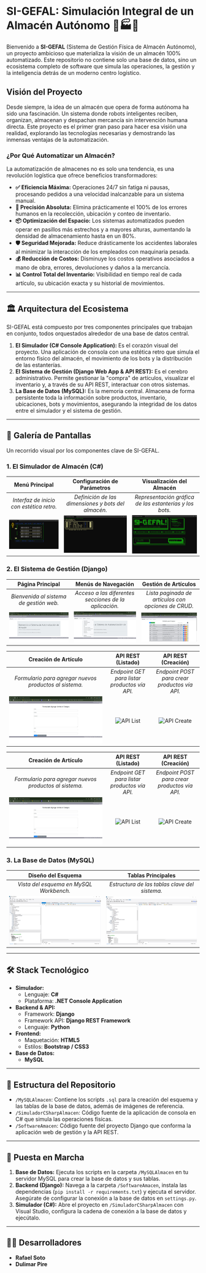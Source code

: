 # SI-GEFAL: Simulación Integral de un Almacén Autónomo 🤖🏭🚀

Bienvenido a **SI-GEFAL** (Sistema de Gestión Física de Almacén Autónomo), un proyecto ambicioso que materializa la visión de un almacén 100% automatizado. Este repositorio no contiene solo una base de datos, sino un ecosistema completo de software que simula las operaciones, la gestión y la inteligencia detrás de un moderno centro logístico.

## Visión del Proyecto

Desde siempre, la idea de un almacén que opera de forma autónoma ha sido una fascinación. Un sistema donde robots inteligentes reciben, organizan, almacenan y despachan mercancía sin intervención humana directa. Este proyecto es el primer gran paso para hacer esa visión una realidad, explorando las tecnologías necesarias y demostrando las inmensas ventajas de la automatización.

### ¿Por Qué Automatizar un Almacén?

La automatización de almacenes no es solo una tendencia, es una revolución logística que ofrece beneficios transformadores:
*   **✅ Eficiencia Máxima:** Operaciones 24/7 sin fatiga ni pausas, procesando pedidos a una velocidad inalcanzable para un sistema manual.
*   **🎯 Precisión Absoluta:** Elimina prácticamente el 100% de los errores humanos en la recolección, ubicación y conteo de inventario.
*   **📦 Optimización del Espacio:** Los sistemas automatizados pueden operar en pasillos más estrechos y a mayores alturas, aumentando la densidad de almacenamiento hasta en un 80%.
*   **🛡️ Seguridad Mejorada:** Reduce drásticamente los accidentes laborales al minimizar la interacción de los empleados con maquinaria pesada.
*   **💰 Reducción de Costos:** Disminuye los costos operativos asociados a mano de obra, errores, devoluciones y daños a la mercancía.
*   **📊 Control Total del Inventario:** Visibilidad en tiempo real de cada artículo, su ubicación exacta y su historial de movimientos.

---

## 🏛️ Arquitectura del Ecosistema

SI-GEFAL está compuesto por tres componentes principales que trabajan en conjunto, todos orquestados alrededor de una base de datos central.

1.  **El Simulador (C# Console Application):** Es el corazón visual del proyecto. Una aplicación de consola con una estética retro que simula el entorno físico del almacén, el movimiento de los bots y la distribución de las estanterías.
2.  **El Sistema de Gestión (Django Web App & API REST):** Es el cerebro administrativo. Permite gestionar la "compra" de artículos, visualizar el inventario y, a través de su API REST, interactuar con otros sistemas.
3.  **La Base de Datos (MySQL):** Es la memoria central. Almacena de forma persistente toda la información sobre productos, inventario, ubicaciones, bots y movimientos, asegurando la integridad de los datos entre el simulador y el sistema de gestión.

---

## 📸 Galería de Pantallas

Un recorrido visual por los componentes clave de SI-GEFAL.

### 1. El Simulador de Almacén (C#)

| Menú Principal | Configuración de Parámetros | Visualización del Almacén |
| :---: | :---: | :---: |
| *Interfaz de inicio con estética retro.* | *Definición de las dimensiones y bots del almacén.* | *Representación gráfica de las estanterías y los bots.* |
| ![Menú del Simulador](https://raw.githubusercontent.com/rafaelsotove73/DB_SqlAlmAut/main/SimuladorCSharpAlmacen/SimuladorAlmacen.png) | ![Entrada de Datos del Simulador](https://raw.githubusercontent.com/rafaelsotove73/DB_SqlAlmAut/main/SimuladorCSharpAlmacen/EntradasSimulador.png) | ![Imagen del Almacén](https://raw.githubusercontent.com/rafaelsotove73/DB_SqlAlmAut/main/SimuladorCSharpAlmacen/ImagenEntradaSimulador.png) |

### 2. El Sistema de Gestión (Django)

| Página Principal | Menús de Navegación | Gestión de Artículos |
| :---: | :---: | :---: |
| *Bienvenida al sistema de gestión web.* | *Acceso a las diferentes secciones de la aplicación.* | *Lista paginada de artículos con opciones de CRUD.* |
| ![Página Principal](https://raw.githubusercontent.com/rafaelsotove73/DB_SqlAlmAut/main/SoftwareAmacen/PantallaIncialWareHouse.jpg) | ![Menús](https://raw.githubusercontent.com/rafaelsotove73/DB_SqlAlmAut/main/SoftwareAmacen/PantallaIncialWareHouseMenu02.jpg) | ![Lista de Artículos](https://raw.githubusercontent.com/rafaelsotove73/DB_SqlAlmAut/main/SoftwareAmacen/ListaArticulosComprasSimple_01.jpg) |

| Creación de Artículo | API REST (Listado) | API REST (Creación) |
| :---: | :---: | :---: |
| *Formulario para agregar nuevos productos al sistema.* | *Endpoint GET para listar productos vía API.* | *Endpoint POST para crear productos vía API.* |
| ![Crear Artículo](https://raw.githubusercontent.com/rafaelsotove73/DB_SqlAlmAut/main/SoftwareAmacen/CreaciondeArticulo.jpg) | ![API List](https://raw.githubusercontent.com/rafaelsotove73/DB_SqlAlmAut/main/SoftwareAmacen/ListaArticuloAPIsTest.jpg) | ![API Create](https://raw.githubusercontent.com/rafaelsotove73/DB_SqlAlmAut/main/SoftwareAmacen/ListaArticuloAPIsTest_01.jpg) |

| Creación de Artículo | API REST (Listado) | API REST (Creación) |
| :---: | :---: | :---: |
| *Formulario para agregar nuevos productos al sistema.* | *Endpoint GET para listar productos vía API.* | *Endpoint POST para crear productos vía API.* |
| ![Crear Artículo](https://raw.githubusercontent.com/rafaelsotove73/DB_SqlAlmAut/main/SoftwareAmacen/CreaciondeArticulo.jpg) | ![API List](https://raw.githubusercontent.com/rafaelsotove73/DB_SqlAlmAut/main/SoftwareAmacen/ListaArticuloAPIsTest.jpg) | ![API Create](https://raw.githubusercontent.com/rafaelsotove73/DB_SqlAlmAut/main/SoftwareAmacen/ListaArticuloAPIsTest_01.jpg) |

### 3. La Base de Datos (MySQL)

| Diseño del Esquema | Tablas Principales |
| :---: | :---: |
| *Vista del esquema en MySQL Workbench.* | *Estructura de las tablas clave del sistema.* |
| ![Diseño DB](https://raw.githubusercontent.com/rafaelsotove73/DB_SqlAlmAut/main/MySQLAlmacen/imagenBaseDatosSQL-01.png) | ![Tablas DB](https://raw.githubusercontent.com/rafaelsotove73/DB_SqlAlmAut/main/MySQLAlmacen/Captura%20de%20pantalla%202025-06-15%20092218.png) |

---

## 🛠️ Stack Tecnológico

*   **Simulador:**
    *   Lenguaje: **C#**
    *   Plataforma: **.NET Console Application**
*   **Backend & API:**
    *   Framework: **Django**
    *   Framework API: **Django REST Framework**
    *   Lenguaje: **Python**
*   **Frontend:**
    *   Maquetación: **HTML5**
    *   Estilos: **Bootstrap / CSS3**
*   **Base de Datos:**
    *   **MySQL**

---

## 📂 Estructura del Repositorio

*   `/MySQLAlmacen`: Contiene los scripts `.sql` para la creación del esquema y las tablas de la base de datos, además de imágenes de referencia.
*   `/SimuladorCSharpAlmacen`: Código fuente de la aplicación de consola en C# que simula las operaciones físicas.
*   `/SoftwareAmacen`: Código fuente del proyecto Django que conforma la aplicación web de gestión y la API REST.

---

## 🚀 Puesta en Marcha

1.  **Base de Datos:** Ejecuta los scripts en la carpeta `/MySQLAlmacen` en tu servidor MySQL para crear la base de datos y sus tablas.
2.  **Backend (Django):** Navega a la carpeta `/SoftwareAmacen`, instala las dependencias (`pip install -r requirements.txt`) y ejecuta el servidor. Asegúrate de configurar la conexión a la base de datos en `settings.py`.
3.  **Simulador (C#):** Abre el proyecto en `/SimuladorCSharpAlmacen` con Visual Studio, configura la cadena de conexión a la base de datos y ejecútalo.

---

## 👨‍💻 Desarrolladores

*   **Rafael Soto**
*   **Dulimar Pire**
